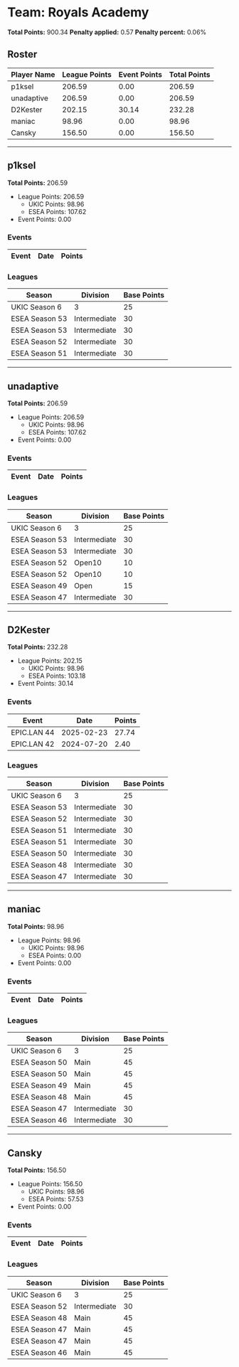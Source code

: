 # Team: Royals Academy

**Total Points:** 900.34
**Penalty applied:** 0.57
**Penalty percent:** 0.06%

## Roster
| Player Name | League Points | Event Points | Total Points |
|-------------|--------------|--------------|-------------|
| p1ksel | 206.59 | 0.00 | 206.59 |
| unadaptive | 206.59 | 0.00 | 206.59 |
| D2Kester | 202.15 | 30.14 | 232.28 |
| maniac | 98.96 | 0.00 | 98.96 |
| Cansky | 156.50 | 0.00 | 156.50 |

---

## p1ksel

**Total Points:** 206.59

- League Points: 206.59
  - UKIC Points: 98.96
  - ESEA Points: 107.62
- Event Points: 0.00

### Events
| Event | Date | Points |
|-------|------|--------|
### Leagues
| Season | Division | Base Points |
|--------|----------|-------------|
| UKIC Season 6 | 3 | 25 |
| ESEA Season 53 | Intermediate | 30 |
| ESEA Season 53 | Intermediate | 30 |
| ESEA Season 52 | Intermediate | 30 |
| ESEA Season 51 | Intermediate | 30 |
---

## unadaptive

**Total Points:** 206.59

- League Points: 206.59
  - UKIC Points: 98.96
  - ESEA Points: 107.62
- Event Points: 0.00

### Events
| Event | Date | Points |
|-------|------|--------|
### Leagues
| Season | Division | Base Points |
|--------|----------|-------------|
| UKIC Season 6 | 3 | 25 |
| ESEA Season 53 | Intermediate | 30 |
| ESEA Season 53 | Intermediate | 30 |
| ESEA Season 52 | Open10 | 10 |
| ESEA Season 52 | Open10 | 10 |
| ESEA Season 49 | Open | 15 |
| ESEA Season 47 | Intermediate | 30 |
---

## D2Kester

**Total Points:** 232.28

- League Points: 202.15
  - UKIC Points: 98.96
  - ESEA Points: 103.18
- Event Points: 30.14

### Events
| Event | Date | Points |
|-------|------|--------|
| EPIC.LAN 44 | 2025-02-23 | 27.74 |
| EPIC.LAN 42 | 2024-07-20 | 2.40 |
### Leagues
| Season | Division | Base Points |
|--------|----------|-------------|
| UKIC Season 6 | 3 | 25 |
| ESEA Season 53 | Intermediate | 30 |
| ESEA Season 52 | Intermediate | 30 |
| ESEA Season 51 | Intermediate | 30 |
| ESEA Season 51 | Intermediate | 30 |
| ESEA Season 50 | Intermediate | 30 |
| ESEA Season 48 | Intermediate | 30 |
| ESEA Season 47 | Intermediate | 30 |
---

## maniac

**Total Points:** 98.96

- League Points: 98.96
  - UKIC Points: 98.96
  - ESEA Points: 0.00
- Event Points: 0.00

### Events
| Event | Date | Points |
|-------|------|--------|
### Leagues
| Season | Division | Base Points |
|--------|----------|-------------|
| UKIC Season 6 | 3 | 25 |
| ESEA Season 50 | Main | 45 |
| ESEA Season 50 | Main | 45 |
| ESEA Season 49 | Main | 45 |
| ESEA Season 48 | Main | 45 |
| ESEA Season 47 | Intermediate | 30 |
| ESEA Season 46 | Intermediate | 30 |
---

## Cansky

**Total Points:** 156.50

- League Points: 156.50
  - UKIC Points: 98.96
  - ESEA Points: 57.53
- Event Points: 0.00

### Events
| Event | Date | Points |
|-------|------|--------|
### Leagues
| Season | Division | Base Points |
|--------|----------|-------------|
| UKIC Season 6 | 3 | 25 |
| ESEA Season 52 | Intermediate | 30 |
| ESEA Season 48 | Main | 45 |
| ESEA Season 47 | Main | 45 |
| ESEA Season 47 | Main | 45 |
| ESEA Season 46 | Main | 45 |